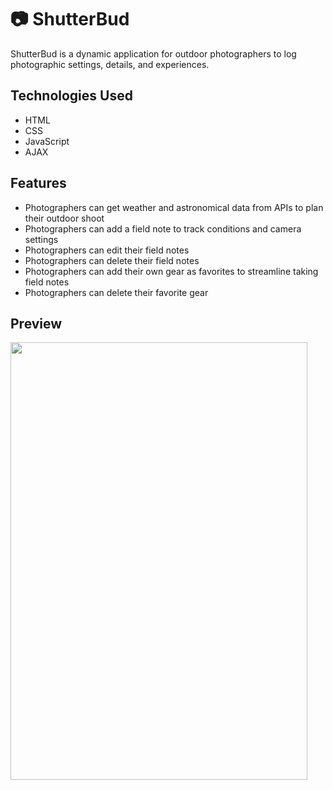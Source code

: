 # :camera: ShutterBud
ShutterBud is a dynamic application for outdoor photographers to log photographic settings, details, and experiences. 

## Technologies Used
* HTML
* CSS
* JavaScript
* AJAX

## Features
* Photographers can get weather and astronomical data from APIs to plan their outdoor shoot
* Photographers can add a field note to track conditions and camera settings
* Photographers can edit their field notes
* Photographers can delete their field notes
* Photographers can add their own gear as favorites to streamline taking field notes
* Photographers can delete their favorite gear

## Preview
<img src="https://user-images.githubusercontent.com/73143959/110998893-628edd00-8334-11eb-8026-2536af66872e.gif" width="475" height="700">


